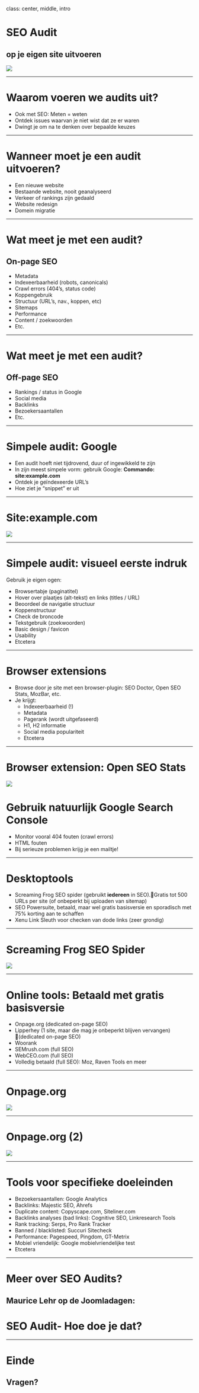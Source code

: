class: center, middle, intro
# SEO Audit
## op je eigen site uitvoeren
<img src="/images/logos-seo.png">

---
# Waarom voeren we audits uit?
- Ook met SEO: Meten = weten
- Ontdek issues waarvan je niet wist dat ze er waren
- Dwingt je om na te denken over bepaalde keuzes

---
# Wanneer moet je een audit uitvoeren?
- Een nieuwe website
- Bestaande website, nooit geanalyseerd
- Verkeer of rankings zijn gedaald
- Website redesign
- Domein migratie

---
# Wat meet je met een audit?
## On-page SEO
- Metadata
- Indexeerbaarheid (robots, canonicals)
- Crawl errors (404’s, status code)
- Koppengebruik
- Structuur (URL’s, nav., koppen, etc)
- Sitemaps
- Performance
- Content / zoekwoorden
- Etc.

---
# Wat meet je met een audit?
## Off-page SEO
- Rankings / status in Google
- Social media
- Backlinks
- Bezoekersaantallen
- Etc.

---
# Simpele audit: Google
- Een audit hoeft niet tijdrovend, duur of ingewikkeld te zijn
- In zijn meest simpele vorm: gebruik Google: **Commando: site:example.com**
- Ontdek je geïndexeerde URL’s
- Hoe ziet je “snippet” er uit

---
# Site:example.com
<img src="joomla_seo/images/audit-01-site-stroopwafels.jpg"/>

---
# Simpele audit: visueel eerste indruk
Gebruik je eigen ogen:
- Browsertabje (paginatitel)
- Hover over plaatjes (alt-tekst) en links (titles / URL)
- Beoordeel de navigatie structuur
- Koppenstructuur
- Check de broncode
- Tekstgebruik (zoekwoorden)
- Basic design / favicon
- Usability
- Etcetera

---
# Browser extensions
- Browse door je site met een browser-plugin: SEO Doctor, Open SEO Stats, MozBar, etc.
- Je krijgt:
  - Indexeerbaarheid (!)
  - Metadata
  - Pagerank (wordt uitgefaseerd)
  - H1, H2 informatie
  - Social media populariteit
  - Etcetera

---
# Browser extension: Open SEO Stats
<img src="joomla_seo/images/audit-02-open-seo-stats.jpg"/>

# Gebruik natuurlijk Google Search Console
- Monitor vooral 404 fouten (crawl errors)
- HTML fouten
- Bij serieuze problemen krijg je een mailtje!

---
# Desktoptools
- Screaming Frog SEO spider (gebruikt **iedereen** in SEO).Gratis tot 500 URLs per site (of onbeperkt bij uploaden van sitemap)
- SEO Powersuite, betaald, maar wel gratis basisversie en sporadisch met 75% korting aan te schaffen
- Xenu Link Sleuth voor checken van dode links (zeer grondig)

---
# Screaming Frog SEO Spider
<img src="joomla_seo/images/audit-03-screamin-frog.jpg"/>

---
# Online tools: Betaald met gratis basisversie
- Onpage.org (dedicated on-page SEO)
- Lipperhey (1 site, maar die mag je onbeperkt blijven vervangen) (dedicated on-page SEO)
- Woorank
- SEMrush.com (full SEO)
- WebCEO.com (full SEO)
- Volledig betaald (full SEO): Moz, Raven Tools en meer

---
# Onpage.org
<img src="joomla_seo/images/audit-04-onpage.jpg"/>

---
# Onpage.org (2)
<img src="joomla_seo/images/audit-05-onpage2.jpg"/>

---
# Tools voor specifieke doeleinden
- Bezoekersaantallen: Google Analytics
- Backlinks: Majestic SEO, Ahrefs
- Duplicate content: Copyscape.com, Siteliner.com 
- Backlinks analyses (bad links): Cognitive SEO, Linkresearch Tools
- Rank tracking: Serps, Pro Rank Tracker
- Banned / blacklisted: Succuri Sitecheck
- Performance: Pagespeed, Pingdom, GT-Metrix
- Mobiel vriendelijk: Google mobielvriendelijke test
- Etcetera

---
# Meer over SEO Audits?
## Maurice Lehr op de Joomladagen:

# SEO Audit- Hoe doe je dat?

---
# Einde
## Vragen?
